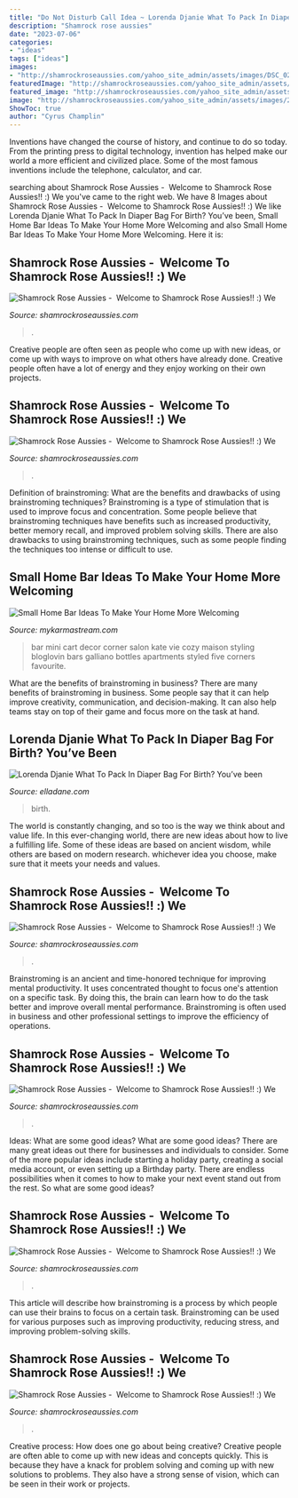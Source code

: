 ```yaml
---
title: "Do Not Disturb Call Idea ~ Lorenda Djanie What To Pack In Diaper Bag For Birth? You’ve Been"
description: "Shamrock rose aussies"
date: "2023-07-06"
categories:
- "ideas"
tags: ["ideas"]
images:
- "http://shamrockroseaussies.com/yahoo_site_admin/assets/images/DSC_0296.114214106_std.jpg"
featuredImage: "http://shamrockroseaussies.com/yahoo_site_admin/assets/images/DSC_0816.124231846_std.JPG"
featured_image: "http://shamrockroseaussies.com/yahoo_site_admin/assets/images/DSC_0816.124231846_std.JPG"
image: "http://shamrockroseaussies.com/yahoo_site_admin/assets/images/20170825_140701.238212724_std.jpg"
ShowToc: true
author: "Cyrus Champlin"
---
```



Inventions have changed the course of history, and continue to do so today. From the printing press to digital technology, invention has helped make our world a more efficient and civilized place. Some of the most famous inventions include the telephone, calculator, and car.

	

		
searching about Shamrock Rose Aussies - ﻿﻿﻿ Welcome to Shamrock Rose Aussies!! :) We you've came to the right web. We have 8 Images about Shamrock Rose Aussies - ﻿﻿﻿ Welcome to Shamrock Rose Aussies!! :) We like Lorenda Djanie What To Pack In Diaper Bag For Birth? You’ve been, Small Home Bar Ideas To Make Your Home More Welcoming and also Small Home Bar Ideas To Make Your Home More Welcoming. Here it is:
		
    
## Shamrock Rose Aussies - ﻿﻿﻿ Welcome To Shamrock Rose Aussies!! :) We

<img loading=lazy src="http://shamrockroseaussies.com/yahoo_site_admin/assets/images/DSC_0816.124231846_std.JPG" onerror="this.onerror=null;this.src='https://tse2.mm.bing.net/th?id=OIP.eumoOUcm0tAD2GTG-1FVgAHaE5&amp;pid=15.1';" alt="Shamrock Rose Aussies - ﻿﻿﻿ Welcome to Shamrock Rose Aussies!! :) We">

_Source: shamrockroseaussies.com_

>. 

	

Creative people are often seen as people who come up with new ideas, or come up with ways to improve on what others have already done. Creative people often have a lot of energy and they enjoy working on their own projects.

    
## Shamrock Rose Aussies - ﻿﻿﻿ Welcome To Shamrock Rose Aussies!! :) We

<img loading=lazy src="http://shamrockroseaussies.com/yahoo_site_admin/assets/images/DSC_0296.114214106_std.jpg" onerror="this.onerror=null;this.src='https://tse3.mm.bing.net/th?id=OIP.um2zJdqZFnwdoex8ekB5jgHaEV&amp;pid=15.1';" alt="Shamrock Rose Aussies - ﻿﻿﻿ Welcome to Shamrock Rose Aussies!! :) We">

_Source: shamrockroseaussies.com_

>. 

	

Definition of brainstroming: What are the benefits and drawbacks of using brainstroming techniques?
Brainstroming is a type of stimulation that is used to improve focus and concentration. Some people believe that brainstroming techniques have benefits such as increased productivity, better memory recall, and improved problem solving skills. There are also drawbacks to using brainstroming techniques, such as some people finding the techniques too intense or difficult to use.

    
## Small Home Bar Ideas To Make Your Home More Welcoming

<img loading=lazy src="https://mykarmastream.com/wp-content/uploads/2017/08/small-home-bar-9.jpg" onerror="this.onerror=null;this.src='https://tse1.mm.bing.net/th?id=OIP.7EoJfvtQCBF-KTrLjRecTwHaJ4&amp;pid=15.1';" alt="Small Home Bar Ideas To Make Your Home More Welcoming">

_Source: mykarmastream.com_

>bar mini cart decor corner salon kate vie cozy maison styling bloglovin bars galliano bottles apartments styled five corners favourite. 

	

What are the benefits of brainstroming in business?
There are many benefits of brainstroming in business. Some people say that it can help improve creativity, communication, and decision-making. It can also help teams stay on top of their game and focus more on the task at hand.

    
## Lorenda Djanie What To Pack In Diaper Bag For Birth? You’ve Been

<img loading=lazy src="https://cdn.shopify.com/s/files/1/0082/0045/4224/articles/4YFIY1A_1200x1800.jpeg?v=1582711262" onerror="this.onerror=null;this.src='https://tse4.mm.bing.net/th?id=OIP.9Vmf3gcCxrY-etS2uunHeQHaLH&amp;pid=15.1';" alt="Lorenda Djanie What To Pack In Diaper Bag For Birth? You’ve been">

_Source: elladane.com_

>birth. 

	

The world is constantly changing, and so too is the way we think about and value life. In this ever-changing world, there are new ideas about how to live a fulfilling life. Some of these ideas are based on ancient wisdom, while others are based on modern research. whichever idea you choose, make sure that it meets your needs and values.

    
## Shamrock Rose Aussies - ﻿﻿﻿ Welcome To Shamrock Rose Aussies!! :) We

<img loading=lazy src="http://shamrockroseaussies.com/yahoo_site_admin/assets/images/20170825_140701.238212724_std.jpg" onerror="this.onerror=null;this.src='https://tse4.mm.bing.net/th?id=OIP.G-vPk2K4d_EMf5EkB_iUlQHaFj&amp;pid=15.1';" alt="Shamrock Rose Aussies - ﻿﻿﻿ Welcome to Shamrock Rose Aussies!! :) We">

_Source: shamrockroseaussies.com_

>. 

	

Brainstroming is an ancient and time-honored technique for improving mental productivity. It uses concentrated thought to focus one's attention on a specific task. By doing this, the brain can learn how to do the task better and improve overall mental performance. Brainstroming is often used in business and other professional settings to improve the efficiency of operations.

    
## Shamrock Rose Aussies - ﻿﻿﻿ Welcome To Shamrock Rose Aussies!! :) We

<img loading=lazy src="http://shamrockroseaussies.com/yahoo_site_admin/assets/images/DSC_0664.124232016_std.JPG" onerror="this.onerror=null;this.src='https://tse2.mm.bing.net/th?id=OIP.cDlM6J2Wp4PEo9mcr3_N_gHaE-&amp;pid=15.1';" alt="Shamrock Rose Aussies - ﻿﻿﻿ Welcome to Shamrock Rose Aussies!! :) We">

_Source: shamrockroseaussies.com_

>. 

	

Ideas: What are some good ideas?
What are some good ideas?
There are many great ideas out there for businesses and individuals to consider. Some of the more popular ideas include starting a holiday party, creating a social media account, or even setting up a Birthday party. There are endless possibilities when it comes to how to make your next event stand out from the rest. So what are some good ideas?

    
## Shamrock Rose Aussies - ﻿﻿﻿ Welcome To Shamrock Rose Aussies!! :) We

<img loading=lazy src="http://shamrockroseaussies.com/yahoo_site_admin/assets/images/DSC_0035.228200813_std.JPG" onerror="this.onerror=null;this.src='https://tse4.mm.bing.net/th?id=OIP.-Zkoao000P2xlnI2MJ9yOAHaE7&amp;pid=15.1';" alt="Shamrock Rose Aussies - ﻿﻿﻿ Welcome to Shamrock Rose Aussies!! :) We">

_Source: shamrockroseaussies.com_

>. 

	

This article will describe how brainstroming is a process by which people can use their brains to focus on a certain task. Brainstroming can be used for various purposes such as improving productivity, reducing stress, and improving problem-solving skills.

    
## Shamrock Rose Aussies - ﻿﻿﻿ Welcome To Shamrock Rose Aussies!! :) We

<img loading=lazy src="http://shamrockroseaussies.com/yahoo_site_admin/assets/images/DSC_0053.153160029_std.JPG" onerror="this.onerror=null;this.src='https://tse3.mm.bing.net/th?id=OIP.SvEbWeyhfW-B02uOiVyxhwHaEe&amp;pid=15.1';" alt="Shamrock Rose Aussies - ﻿﻿﻿ Welcome to Shamrock Rose Aussies!! :) We">

_Source: shamrockroseaussies.com_

>. 

	

Creative process: How does one go about being creative?
Creative people are often able to come up with new ideas and concepts quickly. This is because they have a knack for problem solving and coming up with new solutions to problems. They also have a strong sense of vision, which can be seen in their work or projects.

